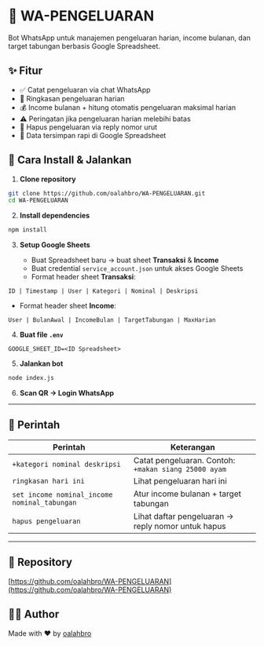 # 📱 WA-PENGELUARAN

Bot WhatsApp untuk manajemen pengeluaran harian, income bulanan, dan target tabungan berbasis Google Spreadsheet.

## ✨ Fitur

* ✅ Catat pengeluaran via chat WhatsApp
* 📅 Ringkasan pengeluaran harian
* 💰 Income bulanan + hitung otomatis pengeluaran maksimal harian
* ⚠️ Peringatan jika pengeluaran harian melebihi batas
* 📂 Hapus pengeluaran via reply nomor urut
* 📂 Data tersimpan rapi di Google Spreadsheet

## 🚀 Cara Install & Jalankan

1. **Clone repository**

```bash
git clone https://github.com/oalahbro/WA-PENGELUARAN.git
cd WA-PENGELUARAN
```

2. **Install dependencies**

```bash
npm install
```

3. **Setup Google Sheets**

   * Buat Spreadsheet baru → buat sheet **Transaksi** & **Income**
   * Buat credential `service_account.json` untuk akses Google Sheets
   * Format header sheet **Transaksi**:

```
ID | Timestamp | User | Kategori | Nominal | Deskripsi
```

* Format header sheet **Income**:

```
User | BulanAwal | IncomeBulan | TargetTabungan | MaxHarian
```

4. **Buat file `.env`**

```
GOOGLE_SHEET_ID=<ID Spreadsheet>
```

5. **Jalankan bot**

```bash
node index.js
```

6. **Scan QR → Login WhatsApp**

---

## 🔧 Perintah

| Perintah                                     | Keterangan                                           |
| -------------------------------------------- | ---------------------------------------------------- |
| `+kategori nominal deskripsi`                | Catat pengeluaran. Contoh: `+makan siang 25000 ayam` |
| `ringkasan hari ini`                         | Lihat pengeluaran hari ini                           |
| `set income nominal_income nominal_tabungan` | Atur income bulanan + target tabungan                |
| `hapus pengeluaran`                          | Lihat daftar pengeluaran → reply nomor untuk hapus   |

---

## 📂 Repository

[https://github.com/oalahbro/WA-PENGELUARAN](https://github.com/oalahbro/WA-PENGELUARAN)

## 🧑‍💻 Author

Made with ❤️ by [oalahbro](https://github.com/oalahbro)
